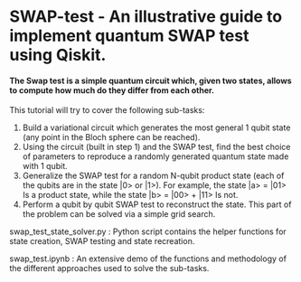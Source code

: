 # SWAP-test - An illustrative guide to implement quantum SWAP test using Qiskit.

#### The Swap test is a simple quantum circuit which, given two states, allows to compute how much do they differ from each other.

This tutorial will try to cover the following sub-tasks:
<ol>
<li>Build a variational circuit which generates the most general 1 qubit state (any point in the Bloch sphere can be reached). 
<li>Using the circuit (built in step 1) and the SWAP test, find the best choice of parameters to reproduce a randomly generated quantum state made with 1 qubit.
<li>Generalize the SWAP test for a random N-qubit product state (each of the qubits are in the state |0> or |1>). For example, the state
|a> = |01>
Is a product state, while the state
|b> = |00> + |11>
Is not.
<li>Perform a qubit by qubit SWAP test to reconstruct the state. This part of the problem can be solved via a simple grid search.
</ol>


swap_test_state_solver.py : Python script contains the helper functions for state creation, SWAP testing and state recreation.

swap_test.ipynb : An extensive demo of the functions and methodology of the different approaches used to solve the sub-tasks.
